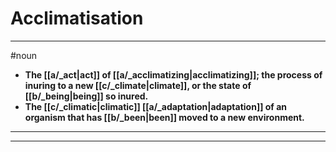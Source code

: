 # Acclimatisation
---
#noun
- **The [[a/_act|act]] of [[a/_acclimatizing|acclimatizing]]; the process of inuring to a new [[c/_climate|climate]], or the state of [[b/_being|being]] so inured.**
- **The [[c/_climatic|climatic]] [[a/_adaptation|adaptation]] of an organism that has [[b/_been|been]] moved to a new environment.**
---
---
